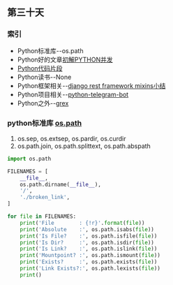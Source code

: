 ## 第三十天
### 索引
- Python标准库--os.path
- Python好的文章[初解PYTHON并发](https://linw1995.com/blog/%E5%88%9D%E8%A7%A3Python%E5%B9%B6%E5%8F%91/)
- [Python代码片段](day30.py)
- Python读书--None
- Python框架相关--[django rest framework mixins小结](https://juejin.im/post/5a66fc64f265da3e4e25c6e7)
- Python项目相关--[python-telegram-bot](https://github.com/python-telegram-bot/python-telegram-bot)
- Python之外--[grex](https://github.com/pemistahl/grex)
### python标准库 [os.path](https://pymotw.com/3/os.path/index.html)
1. os.sep, os.extsep, os.pardir, os.curdir
2. os.path.join, os.path.splittext, os.path.abspath 
```python
import os.path

FILENAMES = [
    __file__,
    os.path.dirname(__file__),
    '/',
    './broken_link',
]

for file in FILENAMES:
    print('File        : {!r}'.format(file))
    print('Absolute    :', os.path.isabs(file))
    print('Is File?    :', os.path.isfile(file))
    print('Is Dir?     :', os.path.isdir(file))
    print('Is Link?    :', os.path.islink(file))
    print('Mountpoint? :', os.path.ismount(file))
    print('Exists?     :', os.path.exists(file))
    print('Link Exists?:', os.path.lexists(file))
    print()
```